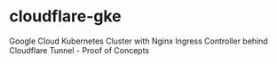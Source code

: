# cloudflare-gke
Google Cloud Kubernetes Cluster with Nginx Ingress Controller behind Cloudflare Tunnel - Proof of Concepts
